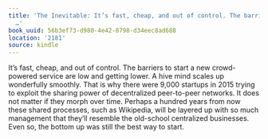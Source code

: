 ```yaml
---
title: 'The Inevitable: It’s fast, cheap, and out of control. The barriers to start
  …'
book_uuid: 56b3ef73-d980-4e42-8798-d34eec8ad688
location: '2181'
source: kindle
---
```


It’s fast, cheap, and out of control. The barriers to start a new crowd-powered service are low and getting lower. A hive mind scales up wonderfully smoothly. That is why there were 9,000 startups in 2015 trying to exploit the sharing power of decentralized peer-to-peer networks. It does not matter if they morph over time. Perhaps a hundred years from now these shared processes, such as Wikipedia, will be layered up with so much management that they’ll resemble the old-school centralized businesses. Even so, the bottom up was still the best way to start.